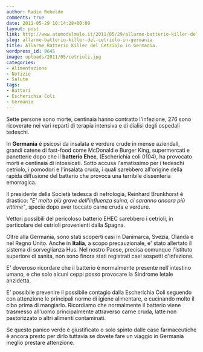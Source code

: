 ```yaml
---
author: Radio Rebelde
comments: true
date: 2011-05-29 10:14:28+00:00
layout: post
link: http://www.atomodelmale.it/2011/05/29/allarme-batterio-killer-del-cetriolo-in-germania/
slug: allarme-batterio-killer-del-cetriolo-in-germania
title: Allarme Batterio Killer del Cetriolo in Germania.
wordpress_id: 9645
image: uploads/2011/05/cetrioli.jpg
categories:
- Alimentazione
- Notizie
- Salute
tags:
- Batteri
- Escherichia Coli
- Germania
---
```



Sette persone sono morte, centinaia hanno contratto l'infezione, 276 sono ricoverate nei vari reparti di terapia intensiva e di dialisi degli ospedali tedeschi.

In **Germania** è psicosi da insalata e verdure crude in mense aziendali, grandi catene di fast-food come McDonald e Burger King, supermercati e panetterie dopo che il **batterio Ehec**, (Escherichia coli 0104), ha provocato morti e centinaia di intossicati. Sotto accusa l'amatissimo per i tedeschi cetriolo, i pomodori e l'insalata cruda, i quali sarebbero all'origine della rapida diffusione del batterio che provoca una terribile dissenteria emorragica.

Il presidente della Società tedesca di nefrologia, Reinhard Brunkhorst è drastico: _"E' molto più grave dell'influenza suina, ci saranno ancora più vittime"_, specie dopo aver toccato carne cruda e verdure.

Vettori possibili del pericoloso batterio EHEC  sarebbero i cetrioli, in particolare dei cetrioli provenienti dalla Spagna.

Oltre alla Germania, sono stati scoperti casi in Danimarca, Svezia, Olanda e nel Regno Unito.
Anche in **Italia**, a scopo precauzionale, e' stato allertato il sistema di sorveglianza Hus. Nel nostro Paese, precisa comunque l'Istituto superiore di sanita, non sono finora stati registrati casi sospetti d'infezione.

E' doveroso ricordare che il batterio è normalmente presente nell'intestino umano, e che solo alcuni ceppi posso provocare la Sindrome letale anzidetta.

E' possibile prevenire il possibile contagio dalla Escherichia Coli seguendo con attenzione le principali norme di igiene alimentare, e cucinando molto il cibo prima di mangiarlo. Ricordiamo che normalmente il batterio viene trasmesso all'uomo principalmente attraverso carne cruda, latte non pastorizzato o altri alimenti contaminati.

Se questo panico verde è giustificato o solo spinto dalle case farmaceutiche è ancora presto per dirlo tuttavia se dovete fare un viaggio in Germania meglio prestare attenzione.
